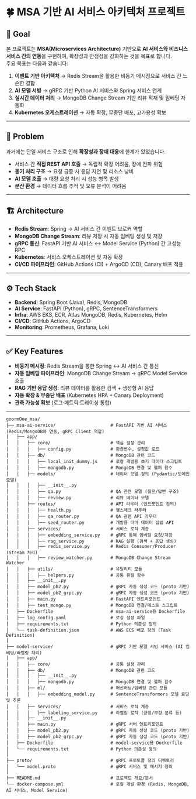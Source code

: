 # 🍀 MSA 기반 AI 서비스 아키텍처 프로젝트

## 📌 Goal
본 프로젝트는 **MSA(Microservices Architecture)** 기반으로 **AI 서비스와 비즈니스 서비스 간의 연동**을 구현하여, 확장성과 안정성을 강화하는 것을 목표로 합니다.  
주요 목표는 다음과 같습니다:
1. **이벤트 기반 아키텍처** → Redis Stream을 활용한 비동기 메시징으로 서비스 간 느슨한 결합  
2. **AI 모델 서빙** → gRPC 기반 Python AI 서비스와 Spring 서비스 연계  
3. **실시간 데이터 처리** → MongoDB Change Stream 기반 리뷰 적재 및 임베딩 자동화  
4. **Kubernetes 오케스트레이션** → 자동 확장, 무중단 배포, 고가용성 확보  

---

## 🚨 Problem
과거에는 단일 서비스 구조로 인해 **확장성과 장애 대응**에 한계가 있었습니다.  

- 서비스 간 **직접 REST API 호출** → 독립적 확장 어려움, 장애 전파 위험  
- **동기 처리 구조** → 요청 급증 시 응답 지연 및 리소스 낭비  
- **AI 모델 호출** → 대량 요청 처리 시 성능 병목 발생  
- **분산 환경** → 데이터 흐름 추적 및 오류 분석이 어려움  

---

## 🏗️ Architecture
- **Redis Stream**: Spring → AI 서비스 간 이벤트 브로커 역할  
- **MongoDB Change Stream**: 리뷰 저장 시 자동 임베딩 생성 및 저장  
- **gRPC 통신**: FastAPI 기반 AI 서비스 ↔ Model Service (Python) 간 고성능 RPC  
- **Kubernetes**: 서비스 오케스트레이션 및 자동 확장  
- **CI/CD 파이프라인**: GitHub Actions (CI) + ArgoCD (CD), Canary 배포 적용  

---

## ⚙️ Tech Stack
- **Backend**: Spring Boot (Java), Redis, MongoDB  
- **AI Service**: FastAPI (Python), gRPC, SentenceTransformers  
- **Infra**: AWS EKS, ECR, Atlas MongoDB, Redis, Kubernetes, Helm  
- **CI/CD**: GitHub Actions, ArgoCD  
- **Monitoring**: Prometheus, Grafana, Loki  

---

## ✅ Key Features
- **비동기 메시징**: Redis Stream을 통한 Spring ↔ AI 서비스 간 통신  
- **자동 임베딩 파이프라인**: MongoDB Change Stream → gRPC Model Service 호출  
- **RAG 기반 응답 생성**: 리뷰 데이터를 활용한 검색 + 생성형 AI 응답  
- **자동 확장 & 무중단 배포** (Kubernetes HPA + Canary Deployment)  
- **관측 가능성 확보** (로그·메트릭·트레이싱 통합)  

---


```
goormOne_msa/
├── msa-ai-service/                     # FastAPI 기반 AI 서비스 (Redis/MongoDB와 연동, gRPC Client 역할)
│   ├── app/
│   │   ├── core/                       # 핵심 설정 관리
│   │   │   ├── config.py               # 환경변수, 설정값 로드
│   │   ├── db/                         # MongoDB 관련 코드
│   │   │   ├── local_init_dummy.js     # 로컬 개발용 초기 데이터 스크립트
│   │   │   ├── mongodb.py              # MongoDB 연결 및 헬퍼 함수
│   │   ├── models/                     # 데이터 모델 정의 (Pydantic/도메인 모델)
│   │   │   ├── __init__.py
│   │   │   ├── qa.py                   # QA 관련 모델 (질문/답변 구조)
│   │   │   ├── review.py               # 리뷰 데이터 모델
│   │   ├── routes/                     # API 라우터 (엔드포인트 정의)
│   │   │   ├── health.py               # 헬스체크 라우터
│   │   │   ├── qa_router.py            # QA 관련 API 라우터
│   │   │   ├── seed_router.py          # 개발용 더미 데이터 삽입 API
│   │   ├── services/                   # 서비스 로직 계층
│   │   │   ├── embedding_service.py    # gRPC 통해 임베딩 요청/저장
│   │   │   ├── rag_service.py          # RAG 실행 (검색 + 응답 생성)
│   │   │   ├── redis_service.py        # Redis Consumer/Producer (Stream 처리)
│   │   │   ├── review_watcher.py       # MongoDB Change Stream Watcher
│   │   ├── utils/                      # 유틸리티 모듈
│   │   │   ├── helpers.py              # 공통 유틸 함수
│   │   ├── __init__.py
│   │   ├── model_pb2.py                # gRPC 자동 생성 코드 (proto 기반)
│   │   ├── model_pb2_grpc.py           # gRPC 자동 생성 코드 (proto 기반)
│   │   ├── main.py                     # FastAPI 엔트리포인트
│   │   ├── test_mongo.py               # MongoDB 연결/테스트 스크립트
│   ├── Dockerfile                      # msa-ai-service용 Dockerfile
│   ├── log_config.yaml                 # 로깅 설정 파일
│   ├── requirements.txt                # Python 의존성 정의
│   └── task-definition.json            # AWS ECS 배포 정의 (Task Definition)
│
├── model-service/                      # gRPC 기반 모델 서빙 서비스 (AI 임베딩/라벨링 처리)
│   ├── app/
│   │   ├── core/                       # 공통 설정 관리
│   │   ├── db/                         # MongoDB 관련 코드
│   │   │   ├── __init__.py
│   │   │   ├── mongodb.py              # MongoDB 연결 및 헬퍼 함수
│   │   ├── ml/                         # 머신러닝/임베딩 관련 모듈
│   │   │   ├── embedding_model.py      # SentenceTransformers 모델 로딩 및 추론
│   │   ├── services/                   # 서비스 로직 계층
│   │   │   ├── labeling_service.py     # 라벨링 로직 (긍정/부정 분류 등)
│   │   ├── __init__.py
│   │   ├── main.py                     # gRPC 서버 엔트리포인트
│   │   ├── model_pb2.py                # gRPC 자동 생성 코드 (proto 기반)
│   │   ├── model_pb2_grpc.py           # gRPC 자동 생성 코드 (proto 기반)
│   ├── Dockerfile                      # model-service용 Dockerfile
│   └── requirements.txt                # Python 의존성 정의
│
├── proto/                              # gRPC 프로토콜 정의 디렉토리
│   └── model.proto                     # gRPC 서비스 및 메시지 정의
│
├── README.md                           # 프로젝트 개요/문서
└── docker-compose.yml                  # 로컬 개발 환경 (Redis, MongoDB, AI 서비스, Model Service)
```
